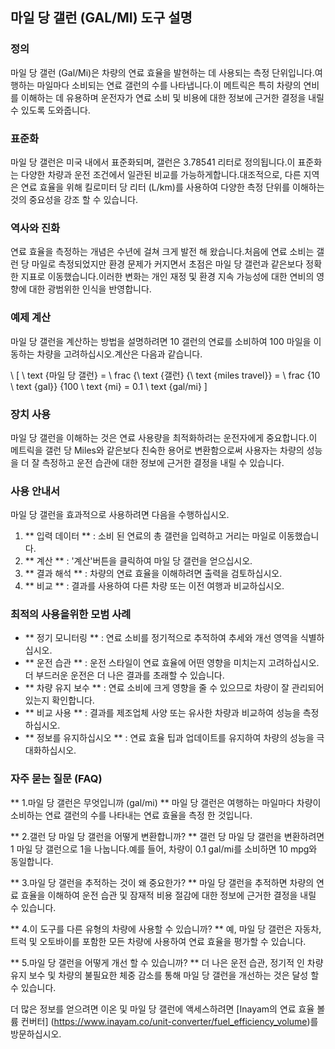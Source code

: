 ## 마일 당 갤런 (GAL/MI) 도구 설명

### 정의
마일 당 갤런 (Gal/Mi)은 차량의 연료 효율을 발현하는 데 사용되는 측정 단위입니다.여행하는 마일마다 소비되는 연료 갤런의 수를 나타냅니다.이 메트릭은 특히 차량의 연비를 이해하는 데 유용하며 운전자가 연료 소비 및 비용에 대한 정보에 근거한 결정을 내릴 수 있도록 도와줍니다.

### 표준화
마일 당 갤런은 미국 내에서 표준화되며, 갤런은 3.78541 리터로 정의됩니다.이 표준화는 다양한 차량과 운전 조건에서 일관된 비교를 가능하게합니다.대조적으로, 다른 지역은 연료 효율을 위해 킬로미터 당 리터 (L/km)를 사용하여 다양한 측정 단위를 이해하는 것의 중요성을 강조 할 수 있습니다.

### 역사와 진화
연료 효율을 측정하는 개념은 수년에 걸쳐 크게 발전 해 왔습니다.처음에 연료 소비는 갤런 당 마일로 측정되었지만 환경 문제가 커지면서 초점은 마일 당 갤런과 같은보다 정확한 지표로 이동했습니다.이러한 변화는 개인 재정 및 환경 지속 가능성에 대한 연비의 영향에 대한 광범위한 인식을 반영합니다.

### 예제 계산
마일 당 갤런을 계산하는 방법을 설명하려면 10 갤런의 연료를 소비하여 100 마일을 이동하는 차량을 고려하십시오.계산은 다음과 같습니다.

\ [
\ text {마일 당 갤런} = \ frac {\ text {갤런} {\ text {miles travel}} = \ frac {10 \ text {gal}} {100 \ text {mi} = 0.1 \ text {gal/mi}
\]

### 장치 사용
마일 당 갤런을 이해하는 것은 연료 사용량을 최적화하려는 운전자에게 중요합니다.이 메트릭을 갤런 당 Miles와 같은보다 친숙한 용어로 변환함으로써 사용자는 차량의 성능을 더 잘 측정하고 운전 습관에 대한 정보에 근거한 결정을 내릴 수 있습니다.

### 사용 안내서
마일 당 갤런을 효과적으로 사용하려면 다음을 수행하십시오.

1. ** 입력 데이터 ** : 소비 된 연료의 총 갤런을 입력하고 거리는 마일로 이동했습니다.
2. ** 계산 ** : '계산'버튼을 클릭하여 마일 당 갤런을 얻으십시오.
3. ** 결과 해석 ** : 차량의 연료 효율을 이해하려면 출력을 검토하십시오.
4. ** 비교 ** : 결과를 사용하여 다른 차량 또는 이전 여행과 비교하십시오.

### 최적의 사용을위한 모범 사례
- ** 정기 모니터링 ** : 연료 소비를 정기적으로 추적하여 추세와 개선 영역을 식별하십시오.
- ** 운전 습관 ** : 운전 스타일이 연료 효율에 어떤 영향을 미치는지 고려하십시오.더 부드러운 운전은 더 나은 결과를 초래할 수 있습니다.
- ** 차량 유지 보수 ** : 연료 소비에 크게 영향을 줄 수 있으므로 차량이 잘 관리되어 있는지 확인합니다.
- ** 비교 사용 ** : 결과를 제조업체 사양 또는 유사한 차량과 비교하여 성능을 측정하십시오.
- ** 정보를 유지하십시오 ** : 연료 효율 팁과 업데이트를 유지하여 차량의 성능을 극대화하십시오.

### 자주 묻는 질문 (FAQ)

** 1.마일 당 갤런은 무엇입니까 (gal/mi) **
마일 당 갤런은 여행하는 마일마다 차량이 소비하는 연료 갤런의 수를 나타내는 연료 효율을 측정 한 것입니다.

** 2.갤런 당 마일 당 갤런을 어떻게 변환합니까? **
갤런 당 마일 당 갤런을 변환하려면 1 마일 당 갤런으로 1을 나눕니다.예를 들어, 차량이 0.1 gal/mi를 소비하면 10 mpg와 동일합니다.

** 3.마일 당 갤런을 추적하는 것이 왜 중요한가? **
마일 당 갤런을 추적하면 차량의 연료 효율을 이해하여 운전 습관 및 잠재적 비용 절감에 대한 정보에 근거한 결정을 내릴 수 있습니다.

** 4.이 도구를 다른 유형의 차량에 사용할 수 있습니까? **
예, 마일 당 갤런은 자동차, 트럭 및 오토바이를 포함한 모든 차량에 사용하여 연료 효율을 평가할 수 있습니다.

** 5.마일 당 갤런을 어떻게 개선 할 수 있습니까? **
더 나은 운전 습관, 정기적 인 차량 유지 보수 및 차량의 불필요한 체중 감소를 통해 마일 당 갤런을 개선하는 것은 달성 할 수 있습니다.

더 많은 정보를 얻으려면 이온 및 마일 당 갤런에 액세스하려면 [Inayam의 연료 효율 볼륨 컨버터] (https://www.inayam.co/unit-converter/fuel_efficiency_volume)를 방문하십시오.